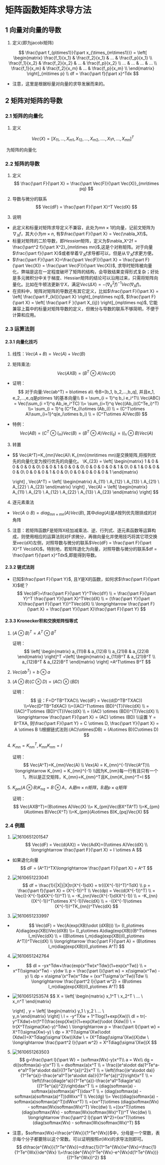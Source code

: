 # 矩阵函数矩阵求导方法

## 1 向量对向量的导数

1. 定义(即为jacobi矩阵)

$$
\frac{\part f_{p\times1}}{\part x_{\times_{m\times1}}} = \left[
\begin{matrix}
\frac{f_1}{x_1} & \frac{f_2}{x_1} & ... & \frac{f_p}{x_1} \\ 
\frac{f_1}{x_2} & \frac{f_2}{x_2} & ... & \frac{f_p}{x_2} \\ 
... & ... & ... & ... \\ 
\frac{f_1}{x_m} & \frac{f_2}{x_m} & ... & \frac{f_p}{x_m} \\ 
\end{matrix}
\right]_{m\times p} 
\\
df = \frac{\part f}{\part x}^Tdx
$$

* 注意，这里是根据标量对向量的求导发展而来的。

## 2 矩阵对矩阵的导数

### 2.1 矩阵的向量化

1. 定义

$$
Vec(X) = [X_{11},...,X_{m1}, X_12,...,X_{m2}, ...., X_1n,...,X_{mn}]^T
$$

​	为矩阵的向量化

### 2.2 矩阵的导数

1. 定义
   $$
   \frac{\part F}{\part X} = \frac{\part Vec(F)}{\part Vec(X)}_{mn\times pq}
   $$

2. 导数与微分的联系
   $$
   Vec(dF) = \frac{\part F}{\part X}^T Vec(dX)
   $$

3. 说明

* 此定义和标量对矩阵求导定义不兼容，此处为$mn\times1$的向量，记前文矩阵为$\nabla_Xf$，其大小为$m\times n$, 有$\frac{\part F}{\part X} = Vec(\nabla_Xf)$。
* 标量对矩阵的二阶导数，即$Hessian​$矩阵，定义为​$\nabla_X^2f = \frac{\part^2 f}{\part X^2}_{mn\times mn}​$,这是个对称矩阵。对于向量​$\frac{\part f}{\part X}​$或者举着​$\nabla_Xf​$求导都可以，但是从​$\nabla _Xf​$求更方便。
* $\frac{\part F}{\part X}=\frac{\part Vec(F)}{\part X} =  \frac{\part F}{\part Vec(X)} = \frac{\part Vec(F)}{\part Vec(X)}$, 求导时矩阵被向量化，弊端是这在一定程度破坏了矩阵的结构，会导致结果变得形式复杂；好处是多元微积分中关于梯度、Hessian矩阵的结论可以沿用过来，只需将矩阵向量化。比如在牛顿法更新$\nabla X$，满足$Vec(\Delta X) = - (\nabla_X^2f)^{-1}Vec(\nabla_Xf)​$。
* 在资料中，矩阵对矩阵的导数还有其它定义，比如$\frac{\part F}{\part X} = \left[ \frac{\part F_{kl}}{\part X} \right]_{mp\times nq}$, $\frac{\part F}{\part X} = \left[ \frac{\part F }{\part X_{ij}} \right]_{mp\times nq}$, 它能兼容上篇中的标量对矩阵导数的定义，但微分与导数的联系不够简明，不便于计算和应用。

### 2.3 运算法则

#### 2.3.1 向量化技巧

1. 线性：$Vec(A+B) = Vec(A) + Vec(B)​$

2. 矩阵乘法:
   $$
   Vec(AXB)=(B^T\otimes A)Vec(X)
   $$

* 证明：
  $$
  对于向量:Vec(ab^T) = b\otimes a\\
  令B=[b_1, b_2,...,b_q], 并且e_1, e_2,...,e_q是p\times 1的基本向量\\
  B = \sum_{i = 1}^q b_i e_i^T\\
  Vec(ABC) = Vec(\sum_{i =1}^q Ab_ie_i^TC)
  \\= \sum_{i=1}^q Vec((Ab_i)(C^Te_i)^T)
  \\= \sum_{i = 1}^q (C^Te_i)\otimes (Ab_i)) 
  \\ = (C^T\otimes A)\sum_{i=1}^q(e_i\otimes b_i)
  \\ = (C^T\otimes A)Vec(B)
  $$

* 特例：
  $$
  Vec(AB) =(C^T\otimes I_m)Vec(B)=(B^T\otimes A)Vec(I_q)=(I_n\otimes B)Vec(A)
  $$
  

3. 转置

* $$
  Vec(A^T)=K_{mn}Vec(A)\\
  K_{mn}(mn\times mn)是交换矩阵,将按列优先的向量化变为按行优先的向量化。
  \\K_{23} =
  \left[
  \begin{matrix}
  1 & 0 & 0 & 0 & 0 & 0\\
  0 & 0 & 1 & 0 & 0 & 0\\
  0 & 0 & 0 & 0 & 1 & 0\\
  0 & 1 & 0 & 0 & 0 & 0\\
  0 & 0 & 0 & 1 & 0 & 0\\
  0 & 0 & 0 & 0 & 0 & 1
  \end{matrix}
  
  \right]
  ,
  Vec(A^T) = 
  \left[
  \begin{matrix}
  A_{11} \\ A_{12} \\ A_{13} \\
  A_{21} \\ A_{22} \\ A_{23}
  \end{matrix}
  \right]
  ,
  Vec(A) = 
  \left[
  \begin{matrix}
  A_{11} \\ A_{21} \\ A_{12} \\
  A_{22} \\ A_{13} \\ A_{23}
  \end{matrix}
  \right]
  $$

4. 逐元素乘法

* $Vec(A\odot B)=diag_{mn\times mn}(A)Vec(B)$, 其中$diag(A)$是$A$按列优先限排成的对角阵

5. 注意：若矩阵函数F是矩阵X经加减乘法、逆、行列式、逐元素函数等运算构成，则使用相应的运算法则对F求微分，再做向量化并使用技巧将其它项交换至$vec(dX)$左侧，对照导数与微分的联系$Vec(dF) = \frac{\part F}{\part X}^T Vec(dX)$。特别地，若矩阵退化为向量，对照导数与微分的联系$df = \frac{\part f}{\part x}^Tdx$,即能得到导数。

#### 2.3.2 链式法则

* 已知$\frac{\part F}{\part Y}​$, 且$Y​$是X的函数，如何求$\frac{\part F}{\part X}​$呢？
  $$
  Vec(dF)=\frac{\part F}{\part Y}^TVec(dY)
  \\ = \frac{\part F}{\part Y}^T \frac{\part Y}{\part X}^TVec(dX)
  \\ = (\frac{\part Y}{\part X}\frac{\part F}{\part Y})^TVec(dX)
  \\ \longrightarrow \frac{\part F}{\part X} = \frac{\part Y}{\part X}\frac{\part F}{\part Y}
  $$
  

#### 2.3.3 Kronecker积和交换矩阵恒等式

1. $(A\otimes B)^T = A^T\otimes B^T​$

   证明：
   $$
   \left[
   \begin{matrix}
   a_{11}B & a_{12}B \\ 
   a_{21}B & a_{22}B
   \end{matrix}
   \right]^T
   =\left[
   \begin{matrix}
   a_{11}B^T & a_{21}B^T \\ 
   a_{12}B^T & a_{22}B^T
   \end{matrix}
   \right]
   =A^T\otimes B^T
   $$

2. $Vec(ab^T) = b \otimes a$

3. $(A\otimes B)(C \otimes D) = (AC)\otimes(BD)$

   证明：
   $$
   设：F=D^TB^TXAC\\
   Vec(dF) = Vec(d(D^TB^TXAC))
   \\=Vec(D^TB^TdXAC)
   \\=((AC)^T\otimes (BD)^{T})Vec(dX)
   \\ = ((AC)^T\otimes (BD)^{T})Vec(dX)
   \\ = ((AC) \otimes (BD))^{T}Vec(dX)
   \\ \longrightarrow \frac{\part F}{\part X} = (AC) \otimes (BD)
   \\设置 Y = B^TXA, 则\frac{\part F}{\part Y} = C \otimes D, \frac{\part Y}{\part X} = A \otimes B
   \\根据链式法则:(AC)\otimes(DB) = (A\otimes B)(C\otimes D)
   $$

4. $K_{mn} = K_{nm}^T, K_{mn}K_{nm} = I$

   证明：
   $$
   Vec(A^T)=K_{mn}Vec(A) \\
   Vex(A) = K_{mn}^{-1}Vec(A^T)\\
   \longrightarrow K_{nm} = K_{mn}^{-1}
   \\因为K_{nm}每一行有且只有一个1，所以是正交矩阵，K_{mn}=K_{nm}^T且K_{nm}K_{nm}^T=I
   $$

5. $K_{pm}(A\otimes B)K_{nq} = B \otimes A， A是m\times n矩阵，B是p\times q矩阵$

   证明：
   $$
   Vec(AXB^T)=(B\otimes A)Vec(X) 
   \\= K_{pm}Vec(BX^TA^T)
   \\=K_{pm}(A\otimes B)Vec(X^T)
   \\=K_{pm}(A\otimes B)K_{pq}Vec(X)
   $$
   

### 2.4 例题

1. ![1610651201547](assets/1610651201547.png)
   $$
   Vec(dF) = Vec(d(AX)) = Vec(AdX)=(I\otimes A)Vec(dX)
   \\ \longrightarrow \frac{\part F}{\part X} = I \otimes A
   $$
   

* 如果退化向量
  $$
  dF = (A^T)^TX\longrightarrow \frac{\part F}{\part X} = A^T
  $$
  

2. ![1610651223041](assets/1610651223041.png)
   $$
   df = \frac{1}{|X|}|X|tr(X^{-1}dX) = tr(((X^{-1})^T)^TdX)
   \\ p = \frac{\part f}{\part X} = (X^{-1})^T
   \\ Vec(dp) = Vec(d(X^{-1})^T)
   \\ = Vec((-X^{-1}dXX^{-1})^T)
   \\ = -K_{nn}Vec(X^{-1}dXX^{-1})
   \\ = -K_{nn}((X^{-1})^T\otimes X^{-1})Vec(dX)
   \\ = -((X^{-1}\otimes (X^{-1})^TK_{nn})^TVec(dX)
   $$
   



3. ![1610651233997](assets/1610651233997.png)

* $$
  Vec(dF) = Vec(A(exp(XB)\odot (dXB))) 
  \\= (I_p\otimes A)diag(exp(XB))Vec(dXB)
  \\= (I_p\otimes A)diag(exp(XB))(B^T\otimes I_m)Vec(dX)
  \\ = ((B\otimes I_m)diag(exp(XB))(I_p\otimes A^T))^TVec(dX)
  \\ \longrightarrow \frac{\part F}{\part A} = (B\otimes I_m)diag(exp(XB))(I_p\otimes A^T)
  $$

4. ![1610651242764](assets/1610651242764.png)

* $$
  dl = -yx^Tdw+\frac{exp(x^Tw)x^Tdw}{1+exp(x^Tw)}
  \\ = x^T(\sigma(x^Tw) - y)dw
  \\ p = \frac{\part l}{\part w} = x(\sigma(x^Tw) - y)
  \\ dp = x\sigma'(x^Tw)x^Tdw = (xx^T\sigma'(x^Tw))Tdw
  \\ \longrightarrow \frac{\part^2 l}{\part w^2} = (B\otimes I_m)diag(exp(XB))(I_p\otimes A^T)
  $$

* ![1610651253574](assets/1610651253574.png)
  $$
  X = 
  \left[
  \begin{matrix}
  x_1^T \\
  x_2^T \\
  ... \\\
  x_n^T
  \end{matrix}
      
  \right]
  ,
  y = 
  \left[
  \begin{matrix}
  y_1 \\
  y_2 \\
  ... \\\
  y_n
  \end{matrix}
  \right]
  \\
  l = -y^TXw + 1^Tlog(1+exp(Xw))\\
  dl = tr(-y^TXdw)+tr(1^T(\frac{exp(Xw)}{1+exp(Xw)}\odot (Xdw)))
  \\ = tr(X^T(\sigma(Xw)-y)^Tdw)
  \\ \longrightarrow p = \frac{\part l}{\part w} = X^T(\sigma(Xw)-y)
  \\ dp = X^T(\sigma'(Xw)\odot (Xdw))=X^Tdiag(\sigma'(Xw))Xdw
  \\ = (X^Tdiag(\sigma'(Xw))X)dw
  \\ \longrightarrow \frac{\part^2 l}{\part w^2} = X^Tdiag(\sigma'(Xw))X
  $$
  

5. ![1610651263503](assets/1610651263503.png)
   $$
   g=\frac{\part l}{\part W} = (softmax(Wx)-y)x^T\\
   a = Wx\\
   dg = d((softmax(a)-y)x^T)
   \\ = dsoftmax(a)x^T
   \\ = \frac{(e^a\odot da)1^Te^a-e^a1^T(e^a\odot da)}{(1^Te^{a})^2}x^T
   \\ = \left(\frac{(e^a\odot da)}{1^Te^{a}}-\frac{e^a1^T(e^a\odot da)}{(1^Te^{a})^2}\right)x^T
   \\ = \left(\frac{diag(e^a)}{1^Te^{a}}-\frac{e^a1^Tdiag(e^a)}{(1^Te^{a})^2}\right)dax^T
   \\ = (diag(softmax(a) - softmax(a)softmax(a)^T))dax^T
   \\ = (diag(softmax(a) - softmax(a)softmax(a)^T))dWxx^T
   \\ Vec(dg) 
   \\= Vec((diag(softmax(a) - softmax(a)softmax(a)^T))dWxx^T)
   \\ =(xx^T)\otimes (diag(softmax(Wx) - softmax(Wx)softmax(Wx)^T) Vec(dw)
   \\ =((xx^T)\otimes (diag(softmax(Wx) - softmax(Wx)softmax(Wx)^T))^T Vec(dw)
   \\ \longrightarrow \frac{\part^2 l}{\part W^2}=(xx^T)\otimes (diag(softmax(Wx) - softmax(Wx)softmax(Wx)^T)
   $$

* 注意，$softmax(Wx)=\frac{e^{Wx}}{1^Te^{Wx}}​$中，分母是一个常数，表示每个分子都要除以这个常数。可以证明按照$\sigma(Wx)​$的求导法则即可。
  $$
  d\frac{e^{Wx}}{1^Te^{Wx}}=d\frac{1}{1^Te^{Wx}}e^{Wx}+\frac{1}{1^Te^{Wx}}de^{Wx}
  \\=\frac{de^{Wx}1^Te^{Wx}-e^{Wx}d(1^Te^{Wx})}{(1^Te^{Wx})^2}
  $$
  

